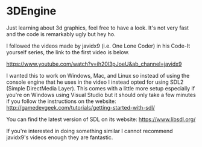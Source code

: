 # 3DEngine
Just learning about 3d graphics, feel free to have a look. It's not very fast and the code is remarkably ugly but hey ho.

I followed the videos made by javidx9 (i.e. One Lone Coder) in his Code-It yourself series, the link to the first video is below.

https://www.youtube.com/watch?v=ih20l3pJoeU&ab_channel=javidx9

I wanted this to work on Windows, Mac, and Linux so instead of using the console engine that he uses in the video I instead opted for using SDL2 (Simple DirectMedia Layer). 
This comes with a little more setup especially if you're on Windows using Visual Studio but it should only take a few minutes if you follow the instructions on the website:
http://gamedevgeek.com/tutorials/getting-started-with-sdl/

You can find the latest version of SDL on its website:
https://www.libsdl.org/

If you're interested in doing something similar I cannot recommend javidx9's videos enough they are fantastic.
